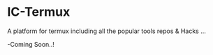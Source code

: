# IC-Termux
A platform for termux including all the popular tools repos & Hacks ...

-Coming Soon..!
